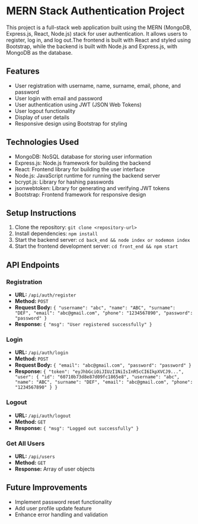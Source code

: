 # MERN Stack Authentication Project

This project is a full-stack web application built using the MERN (MongoDB, Express.js, React, Node.js) stack for user authentication. It allows users to register, log in, and log out.The frontend is built with React and styled using Bootstrap, while the backend is built with Node.js and Express.js, with MongoDB as the database.


## Features

- User registration with username, name, surname, email, phone, and password
- User login with email and password
- User authentication using JWT (JSON Web Tokens)
- User logout functionality
- Display of user details
- Responsive design using Bootstrap for styling

## Technologies Used

- MongoDB: NoSQL database for storing user information
- Express.js: Node.js framework for building the backend
- React: Frontend library for building the user interface
- Node.js: JavaScript runtime for running the backend server
- bcrypt.js: Library for hashing passwords
- jsonwebtoken: Library for generating and verifying JWT tokens
- Bootstrap: Frontend framework for responsive design

## Setup Instructions

1. Clone the repository: `git clone <repository-url>`
2. Install dependencies: `npm install`
3. Start the backend server: `cd back_end && node index or nodemon index`
4. Start the frontend development server: `cd front_end && npm start`

## API Endpoints

### Registration

- **URL:** `/api/auth/register`
- **Method:** `POST`
- **Request Body:** `{ "username": "abc", "name": "ABC", "surname": "DEF", "email": "abc@gmail.com", "phone": "1234567890", "password": "password" }`
- **Response:** `{ "msg": "User registered successfully" }`

### Login

- **URL:** `/api/auth/login`
- **Method:** `POST`
- **Request Body:** `{ "email": "abc@gmail.com", "password": "password" }`
- **Response:** `{ "token": "eyJhbGciOiJIUzI1NiIsInR5cCI6IkpXVCJ9...", "user": { "id": "60710b73d8e87d09fc1865e8", "username": "abc", "name": "ABC", "surname": "DEF", "email": "abc@gmail.com", "phone": "1234567890" } }`

### Logout

- **URL:** `/api/auth/logout`
- **Method:** `GET`
- **Response:** `{ "msg": "Logged out successfully" }`

### Get All Users

- **URL:** `/api/users`
- **Method:** `GET`
- **Response:** Array of user objects

## Future Improvements

- Implement password reset functionality
- Add user profile update feature
- Enhance error handling and validation
